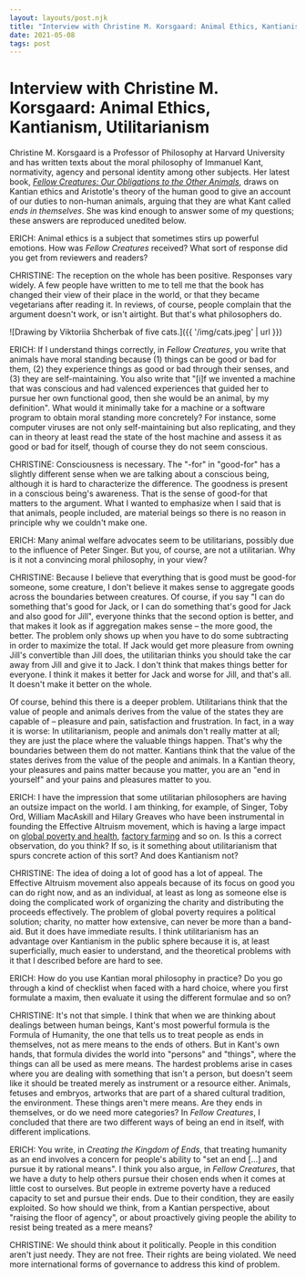 ```yaml
---
layout: layouts/post.njk
title: "Interview with Christine M. Korsgaard: Animal Ethics, Kantianism, Utilitarianism"
date: 2021-05-08
tags: post
---
```


# Interview with Christine M. Korsgaard: Animal Ethics, Kantianism, Utilitarianism

Christine M. Korsgaard is a Professor of Philosophy at Harvard University and has written texts about the moral philosophy of Immanuel Kant, normativity, agency and personal identity among other subjects. Her latest book, _[Fellow Creatures: Our Obligations to the Other Animals](https://global.oup.com/academic/product/fellow-creatures-9780198753858?q=Korsgaard&lang=en&cc=us)_, draws on Kantian ethics and Aristotle's theory of the human good to give an account of our duties to non-human animals, arguing that they are what Kant called _ends in themselves_. She was kind enough to answer some of my questions; these answers are reproduced unedited below.

ERICH: Animal ethics is a subject that sometimes stirs up powerful emotions. How was *Fellow Creatures* received? What sort of response did you get from reviewers and readers?

CHRISTINE: The reception on the whole has been positive. Responses vary widely. A few people have written to me to tell me that the book has changed their view of their place in the world, or that they became vegetarians after reading it. In reviews, of course, people complain that the argument doesn't work, or isn't airtight. But that's what philosophers do.

![Drawing by Viktoriia Shcherbak of five cats.]({{ '/img/cats.jpeg' | url }})

ERICH: If I understand things correctly, in *Fellow Creatures*, you write that animals have moral standing because (1) things can be good or bad for them, (2) they experience things as good or bad through their senses, and (3) they are self-maintaining. You also write that "[i]f we invented a machine that was conscious and had valenced experiences that guided her to pursue her own functional good, then she would be an animal, by my definition". What would it minimally take for a machine or a software program to obtain moral standing more concretely? For instance, some computer viruses are not only self-maintaining but also replicating, and they can in theory at least read the state of the host machine and assess it as good or bad for itself, though of course they do not seem conscious.

CHRISTINE: Consciousness is necessary. The "-for" in "good-for" has a slightly different sense when we are talking about a conscious being, although it is hard to characterize the difference. The goodness is present in a conscious being's awareness. That is the sense of good-for that matters to the argument. What I wanted to emphasize when I said that is that animals, people included, are material beings so there is no reason in principle why we couldn't make one.

ERICH: Many animal welfare advocates seem to be utilitarians, possibly due to the influence of Peter Singer. But you, of course, are not a utilitarian. Why is it not a convincing moral philosophy, in your view?

CHRISTINE: Because I believe that everything that is good must be good-for someone, some creature, I don't believe it makes sense to aggregate goods across the boundaries between creatures. Of course, if you say "I can do something that's good for Jack, or I can do something that's good for Jack and also good for Jill", everyone thinks that the second option is better, and that makes it look as if aggregation makes sense – the more good, the better. The problem only shows up when you have to do some subtracting in order to maximize the total. If Jack would get more pleasure from owning Jill's convertible than Jill does, the utilitarian thinks you should take the car away from Jill and give it to Jack. I don't think that makes things better for everyone. I think it makes it better for Jack and worse for Jill, and that's all. It doesn't make it better on the whole.

Of course, behind this there is a deeper problem. Utilitarians think that the value of people and animals derives from the value of the states they are capable of – pleasure and pain, satisfaction and frustration. In fact, in a way it is worse: In utilitarianism, people and animals don't really matter at all; they are just the place where the valuable things happen. That's why the boundaries between them do not matter. Kantians think that the value of the states derives from the value of the people and animals. In a Kantian theory, your pleasures and pains matter because you matter, you are an "end in yourself" and your pains and pleasures matter to you.

ERICH: I have the impression that some utilitarian philosophers are having an outsize impact on the world. I am thinking, for example, of Singer, Toby Ord, William MacAskill and Hilary Greaves who have been instrumental in founding the Effective Altruism movement, which is having a large impact on [global poverty and health](https://www.givewell.org/), [factory farming](https://animalcharityevaluators.org/) and so on. Is this a correct observation, do you think? If so, is it something about utilitarianism that spurs concrete action of this sort? And does Kantianism not?

CHRISTINE: The idea of doing a lot of good has a lot of appeal. The Effective Altruism movement also appeals because of its focus on good you can do right now, and as an individual, at least as long as someone else is doing the complicated work of organizing the charity and distributing the proceeds effectively. The problem of global poverty requires a political solution; charity, no matter how extensive, can never be more than a band-aid. But it does have immediate results. I think utilitarianism has an advantage over Kantianism in the public sphere because it is, at least superficially, much easier to understand, and the theoretical problems with it that I described before are hard to see.

ERICH: How do you use Kantian moral philosophy in practice? Do you go through a kind of checklist when faced with a hard choice, where you first formulate a maxim, then evaluate it using the different formulae and so on?

CHRISTINE: It's not that simple. I think that when we are thinking about dealings between human beings, Kant's most powerful formula is the Formula of Humanity, the one that tells us to treat people as ends in themselves, not as mere means to the ends of others. But in Kant's own hands, that formula divides the world into "persons" and "things", where the things can all be used as mere means. The hardest problems arise in cases where you are dealing with something that isn't a person, but doesn't seem like it should be treated merely as instrument or a resource either. Animals, fetuses and embryos, artworks that are part of a shared cultural tradition, the environment. These things aren't mere means. Are they ends in themselves, or do we need more categories? In _Fellow Creatures_, I concluded that there are two different ways of being an end in itself, with different implications.

ERICH: You write, in *Creating the Kingdom of Ends*, that treating humanity as an end involves a concern for people's ability to "set an end [...] and pursue it by rational means". I think you also argue, in *Fellow Creatures*, that we have a duty to help others pursue their chosen ends when it comes at little cost to ourselves. But people in extreme poverty have a reduced capacity to set and pursue their ends. Due to their condition, they are easily exploited. So how should we think, from a Kantian perspective, about "raising the floor of agency", or about proactively giving people the ability to resist being treated as a mere means?

CHRISTINE: We should think about it politically. People in this condition aren't just needy. They are not free. Their rights are being violated. We need more international forms of governance to address this kind of problem.
